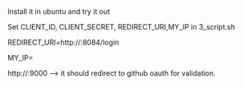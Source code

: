 Install it in ubuntu and try it out


Set CLIENT_ID, CLIENT_SECRET, REDIRECT_URI,MY_IP in 3_script.sh

REDIRECT_URI=http://<publicIP>:8084/login

MY_IP=<publicIP>


http://<publicIP>:9000 --> it should redirect to github oauth for validation.

